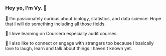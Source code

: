 ### Hey yo, I’m Vy. 👋
👀 I’m passionately curious about biology, statistics, and data science. Hope that I will do something including all those fields. 

🌱 I love learning on Coursera especially audit courses.  

💞️ I also like to connect or engage with strangers too because I basically love to laugh, learn and talk about things I haven't known yet. 

<!---
vy-phung/vy-phung is a ✨ special ✨ repository because its `README.md` (this file) appears on your GitHub profile.
You can click the Preview link to take a look at your changes.
--->
